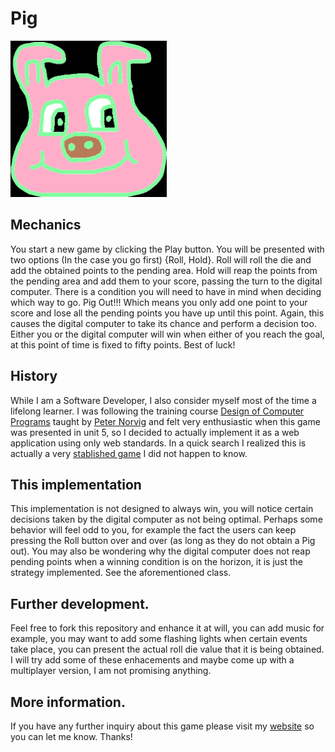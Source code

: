# Pig
<img src="images/Pig.png" alt="Pig drawing" width="250" height="250"/>

## Mechanics
You start a new game by clicking the Play button. You will be presented with two options (In the case you go first) {Roll, Hold}.
Roll will roll the die and add the obtained points to the pending area.
Hold will reap the points from the pending area and add them to your score, passing the turn to the digital computer.
There is a condition you will need to have in mind when deciding which way to go. Pig Out!!! Which means you only add one point to your score and lose all the pending points you have up until this point. Again, this causes the digital computer to take its chance and perform a decision too.
Either you or the digital computer will win when either of you reach the goal, at this point of time is fixed to fifty points. Best of luck!


## History
While I am a Software Developer, I also consider myself most of the time a lifelong learner. I was following the training course [Design of Computer Programs](https://www.udacity.com/course/design-of-computer-programs--cs212) taught by [Peter Norvig](https://en.wikipedia.org/wiki/Peter_Norvig) and felt very enthusiastic when this game was presented in unit 5, so I decided to actually implement it as a web application using only web standards. In a quick search I realized this is actually a very [stablished game](https://en.wikipedia.org/wiki/Pig_(dice_game)) I did not happen to know.

## This implementation
This implementation is not designed to always win, you will notice certain decisions taken by the digital computer as not being optimal.
Perhaps some behavior will feel odd to you, for example the fact the users can keep pressing the Roll button over and over (as long as they do not obtain a Pig out).
You may also be wondering why the digital computer does not reap pending points when a winning condition is on the horizon, it is just the strategy implemented. See the aforementioned class.

## Further development.
Feel free to fork this repository and enhance it at will, you can add music for example, you may want to add some flashing lights when certain events take place, you can present the actual roll die value that it is being obtained. I will try add some of these enhacements and maybe come up with a multiplayer version, I am not promising anything.

## More information.
If you have any further inquiry about this game please visit my [website](https://calebjosue.gigalixirapp.com) so you can let me know.
Thanks!
